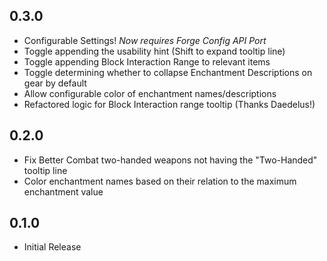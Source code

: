 ## 0.3.0
- Configurable Settings! *Now requires Forge Config API Port*
- Toggle appending the usability hint (Shift to expand tooltip line)
- Toggle appending Block Interaction Range to relevant items
- Toggle determining whether to collapse Enchantment Descriptions on gear by default
- Allow configurable color of enchantment names/descriptions
- Refactored logic for Block Interaction range tooltip (Thanks Daedelus!)

## 0.2.0
- Fix Better Combat two-handed weapons not having the "Two-Handed" tooltip line
- Color enchantment names based on their relation to the maximum enchantment value

## 0.1.0
- Initial Release
